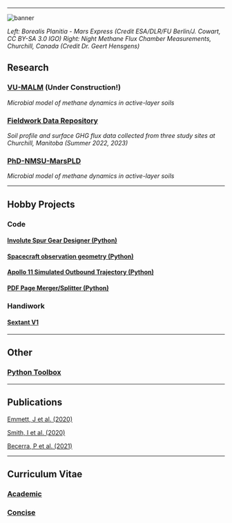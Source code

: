 
---

![banner](https://github.com/user-attachments/assets/ad8846cb-b5dc-4a3b-9c4e-352b938fc22e)

_Left: Borealis Planitia - Mars Express (Credit ESA/DLR/FU Berlin/J. Cowart, CC BY-SA 3.0 IGO)_
_Right: Night Methane Flux Chamber Measurements, Churchill, Canada (Credit Dr. Geert Hensgens)_

## Research

### [VU-MALM](vu_malm.md) (Under Construction!)
_Microbial model of methane dynamics in active-layer soils_

### [Fieldwork Data Repository](data_repository.md) 
_Soil profile and surface GHG flux data collected from three study sites at Churchill, Manitoba (Summer 2022, 2023)_

### [PhD-NMSU-MarsPLD](MarsPLD.md)
_Microbial model of methane dynamics in active-layer soils_

---


## Hobby Projects

### Code

#### [Involute Spur Gear Designer (Python)](involute_gear.md)

#### [Spacecraft observation geometry (Python)](maven.md)

#### [Apollo 11 Simulated Outbound Trajectory (Python)](apollo11.md)

#### [PDF Page Merger/Splitter (Python)](pdfmerger.md)

### Handiwork

#### [Sextant V1](sextant.md)

---


## Other

### [Python Toolbox](python_toolbox.md)


---


## Publications

[Emmett, J et al. (2020)](https://www.sciencedirect.com/science/article/abs/pii/S0032063319305355)

[Smith, I et al. (2020)](https://www.sciencedirect.com/science/article/abs/pii/S0032063319301874)

[Becerra, P et al. (2021)](https://iopscience.iop.org/article/10.3847/PSJ/ac19a5)


---



## Curriculum Vitae

### [Academic](Jeremy_Emmett_AcademicCV2.pdf)

### [Concise](Jeremy_Emmett_CV.pdf)
